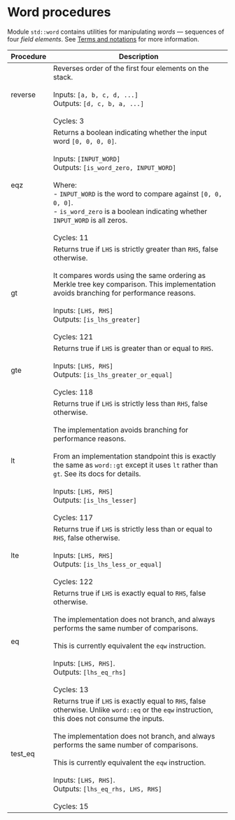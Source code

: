 # Word procedures

Module `std::word` contains utilities for manipulating *words* &mdash; sequences of four *field elements*.
See [Terms and notations](./main.md#Terms-and-notations) for more information.

| Procedure      | Description   |
| -------------- | ------------- |
| reverse        | Reverses order of the first four elements on the stack.<br /><br />Inputs: `[a, b, c, d, ...]`<br />Outputs: `[d, c, b, a, ...]`<br /><br />Cycles: 3|
| eqz            | Returns a boolean indicating whether the input word `[0, 0, 0, 0]`.<br /><br />Inputs: `[INPUT_WORD]`<br />Outputs: `[is_word_zero, INPUT_WORD]`<br /><br />Where:<br />- `INPUT_WORD` is the word to compare against `[0, 0, 0, 0]`.<br />- `is_word_zero` is a boolean indicating whether `INPUT_WORD` is all zeros.<br /><br />Cycles: 11|
| gt             | Returns true if `LHS` is strictly greater than `RHS`, false otherwise.<br /><br />It compares words using the same ordering as Merkle tree key comparison. This implementation avoids branching for performance reasons.<br /><br />Inputs: `[LHS, RHS]`<br />Outputs: `[is_lhs_greater]`<br /><br />Cycles: 121 |
| gte            | Returns true if `LHS` is greater than or equal to `RHS`.<br /><br />Inputs: `[LHS, RHS]`<br />Outputs: `[is_lhs_greater_or_equal]`<br /><br />Cycles: 118 |
| lt             | Returns true if `LHS` is strictly less than `RHS`, false otherwise.<br /><br />The implementation avoids branching for performance reasons.<br /><br />From an implementation standpoint this is exactly the same as `word::gt` except it uses `lt` rather than `gt`. See its docs for details.<br /><br />Inputs: `[LHS, RHS]`<br />Outputs: `[is_lhs_lesser]`<br /><br />Cycles: 117 |
| lte            | Returns true if `LHS` is strictly less than or equal to `RHS`, false otherwise.<br /><br />Inputs: `[LHS, RHS]`<br />Outputs: `[is_lhs_less_or_equal]`<br /><br />Cycles: 122 |
| eq             | Returns true if `LHS` is exactly equal to `RHS`, false otherwise.<br /><br />The implementation does not branch, and always performs the same number of comparisons.<br /><br />This is currently equivalent the `eqw` instruction.<br /><br />Inputs: `[LHS, RHS]`.<br />Outputs: `[lhs_eq_rhs]`<br /><br />Cycles: 13 |
| test\_eq        | Returns true if `LHS` is exactly equal to `RHS`, false otherwise. Unlike `word::eq` or the `eqw` instruction, this does not consume the inputs.<br /><br />The implementation does not branch, and always performs the same number of comparisons.<br /><br />This is currently equivalent the `eqw` instruction.<br /><br />Inputs: `[LHS, RHS]`.<br />Outputs: `[lhs_eq_rhs, LHS, RHS]`<br /><br />Cycles: 15 |
